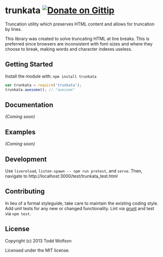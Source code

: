 # trunkata [![Donate on Gittip](http://badgr.co/gittip/twolfson.png)](https://www.gittip.com/twolfson/)

Truncation utility which preserves HTML content and allows for truncation by lines.

This library was created to solve truncating HTML at line breaks. This is preferred since browsers are inconsistent with font-sizes and where they choose to break, making words and character indexes useless.

## Getting Started
Install the module with: `npm install trunkata`

```javascript
var trunkata = require('trunkata');
trunkata.awesome(); // "awesome"
```

## Documentation
_(Coming soon)_

## Examples
_(Coming soon)_

## Development
Use `livereload`, `listen-spawn -- npm run pretest`, and `serve`. Then, navigate to http://localhost:3000/test/trunkata_test.html

## Contributing
In lieu of a formal styleguide, take care to maintain the existing coding style. Add unit tests for any new or changed functionality. Lint via [grunt](https://github.com/gruntjs/grunt) and test via `npm test`.

## License
Copyright (c) 2013 Todd Wolfson

Licensed under the MIT license.
